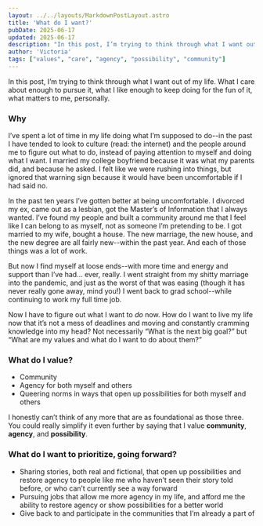 ```yaml
---
layout: ../../layouts/MarkdownPostLayout.astro
title: 'What do I want?'
pubDate: 2025-06-17
updated: 2025-06-17
description: "In this post, I’m trying to think through what I want out of my life. What I care about enough to pursue it, what I like enough to keep doing for the fun of it, what matters to me, personally."
author: 'Victoria'
tags: ["values", "care", "agency", "possibility", "community"]
---
```

In this post, I’m trying to think through what I want out of my life. What I care about enough to pursue it, what I like enough to keep doing for the fun of it, what matters to me, personally.

### Why

I’ve spent a lot of time in my life doing what I’m supposed to do--in the past I have tended to look to culture (read: the internet) and the people around me to figure out what to do, instead of paying attention to myself and doing what I want. I married my college boyfriend because it was what my parents did, and because he asked. I felt like we were rushing into things, but ignored that warning sign because it would have been uncomfortable if I had said no. 

In the past ten years I’ve gotten better at being uncomfortable. I divorced my ex, came out as a lesbian, got the Master’s of Information that I always wanted. I’ve found my people and built a community around me that I feel like I can belong to as myself, not as someone I’m pretending to be. I got married to my wife, bought a house. The new marriage, the new house, and the new degree are all fairly new--within the past year. And each of those things was a lot of work.

But now I find myself at loose ends--with more time and energy and support than I’ve had… ever, really. I went straight from my shitty marriage into the pandemic, and just as the worst of that was easing (though it has never really gone away, mind you!) I went back to grad school--while continuing to work my full time job.

Now I have to figure out what I want to _do_ now. How do I want to live my life now that it’s not a mess of deadlines and moving and constantly cramming knowledge into my head? Not necessarily “What is the next big goal?” but “What are my values and what do I want to do about them?”

### What do I value?

- Community
- Agency for both myself and others
- Queering norms in ways that open up possibilities for both myself and others

I honestly can’t think of any more that are as foundational as those three. You could really simplify it even further by saying that I value **community**, **agency**, and **possibility**.

### What do I want to prioritize, going forward?

- Sharing stories, both real and fictional, that open up possibilities and restore agency to people like me who haven’t seen their story told before, or who can’t currently see a way forward
- Pursuing jobs that allow me more agency in my life, and afford me the ability to restore agency or show possibilities for a better world
- Give back to and participate in the communities that I’m already a part of
